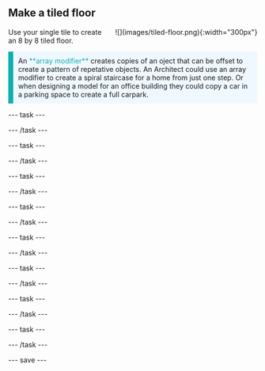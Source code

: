 ## Make a tiled floor

<div style="display: flex; flex-wrap: wrap">
<div style="flex-basis: 200px; flex-grow: 1; margin-right: 15px;">
Use your single tile to create an 8 by 8 tiled floor.
</div>
<div>
![](images/tiled-floor.png){:width="300px"}
</div>
</div>

<p style="border-left: solid; border-width:10px; border-color: #0faeb0; background-color: aliceblue; padding: 10px;">
An <span style="color: #0faeb0">**array modifier**</span> creates copies of an oject that can be offset to create a pattern of repetative objects. An Architect could use an array modifier to create a spiral staircase for a home from just one step. Or when designing a model for an office building they could copy a car in a parking space to create a full carpark.</p>

--- task ---



--- /task ---

--- task ---



--- /task ---

--- task ---



--- /task ---

--- task ---



--- /task ---

--- task ---



--- /task ---

--- task ---



--- /task ---

--- task ---



--- /task ---

--- task ---



--- /task ---

--- save ---
